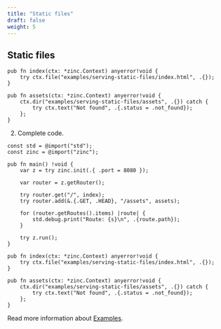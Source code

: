 ```yaml
---
title: "Static files"
draft: false
weight: 5
---
```


## Static files

```zig
pub fn index(ctx: *zinc.Context) anyerror!void {
    try ctx.file("examples/serving-static-files/index.html", .{});
}

pub fn assets(ctx: *zinc.Context) anyerror!void {
    ctx.dir("examples/serving-static-files/assets", .{}) catch {
        try ctx.text("Not found", .{.status = .not_found});
    };
}
```

2. Complete code.
```zig
const std = @import("std");
const zinc = @import("zinc");

pub fn main() !void {
    var z = try zinc.init(.{ .port = 8080 });

    var router = z.getRouter();

    try router.get("/", index);
    try router.add(&.{.GET, .HEAD}, "/assets", assets);

    for (router.getRoutes().items) |route| {
        std.debug.print("Route: {s}\n", .{route.path});
    }

    try z.run();
}

pub fn index(ctx: *zinc.Context) anyerror!void {
    try ctx.file("examples/serving-static-files/index.html", .{});
}

pub fn assets(ctx: *zinc.Context) anyerror!void {
    ctx.dir("examples/serving-static-files/assets", .{}) catch {
        try ctx.text("Not found", .{.status = .not_found});
    };
}
```

Read more information about [Examples](https://github.com/zon-dev/zinc-examples/tree/main/examples/serving-static-files).

